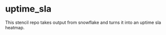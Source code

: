 # uptime_sla
This stencil repo takes output from snowflake and turns it into an uptime sla heatmap.
